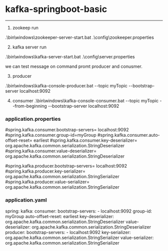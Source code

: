 # kafka-springboot-basic
------------------------
1.  zookeep run 

  .\bin\windows\zookeeper-server-start.bat .\config\zookeeper.properties 

2.  kafka server run 

 .\bin\windows\kafka-server-start.bat .\config\server.properties

  we can test message on command promt producer and conusmer.

3.  producer 

  .\bin\windows\kafka-console-producer.bat --topic myTopic --bootstrap-server localhost:9092 

4.  consumer 
  .\bin\windows\kafka-console-consumer.bat --topic myTopic --from-beginning --bootstrap-server localhost:9092

  
### application.properties
#spring.kafka.consumer.bootstrap-servers= localhost:9092
#spring.kafka.consumer.group-id=myGroup
#spring.kafka.consumer.auto-offset-reset= earliest
#spring.kafka.consumer.key-deserializer= org.apache.kafka.common.serialization.StringDeserializer
#spring.kafka.consumer.value-deserializer= org.apache.kafka.common.serialization.StringDeserializer

#spring.kafka.producer.bootstrap-servers= localhost:9092
#spring.kafka.producer.key-serializer= org.apache.kafka.common.serialization.StringSerializer
#spring.kafka.producer.value-serializer= org.apache.kafka.common.serialization.StringSerializer




  
### application.yaml
spring:
  kafka:
    consumer:
      bootstrap-servers:
      - localhost:9092
      group-id: myGroup
      auto-offset-reset: earliest
      key-deserializer:
        org.apache.kafka.common.serialization.StringDeserializer
      value-deserializer:
        org.apache.kafka.common.serialization.StringDeserializer
    producer:
      bootstrap-servers:
      - localhost:9092
      key-serializer:
        org.apache.kafka.common.serialization.StringSerializer
      value-serializer:
        org.apache.kafka.common.serialization.StringSerializer
